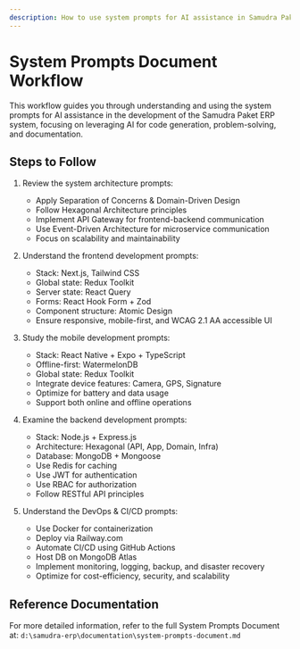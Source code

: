 ```yaml
---
description: How to use system prompts for AI assistance in Samudra Paket ERP development
---
```


# System Prompts Document Workflow

This workflow guides you through understanding and using the system prompts for AI assistance in the development of the Samudra Paket ERP system, focusing on leveraging AI for code generation, problem-solving, and documentation.

## Steps to Follow

1. Review the system architecture prompts:
   - Apply Separation of Concerns & Domain-Driven Design
   - Follow Hexagonal Architecture principles
   - Implement API Gateway for frontend-backend communication
   - Use Event-Driven Architecture for microservice communication
   - Focus on scalability and maintainability

2. Understand the frontend development prompts:
   - Stack: Next.js, Tailwind CSS
   - Global state: Redux Toolkit
   - Server state: React Query
   - Forms: React Hook Form + Zod
   - Component structure: Atomic Design
   - Ensure responsive, mobile-first, and WCAG 2.1 AA accessible UI

3. Study the mobile development prompts:
   - Stack: React Native + Expo + TypeScript
   - Offline-first: WatermelonDB
   - Global state: Redux Toolkit
   - Integrate device features: Camera, GPS, Signature
   - Optimize for battery and data usage
   - Support both online and offline operations

4. Examine the backend development prompts:
   - Stack: Node.js + Express.js
   - Architecture: Hexagonal (API, App, Domain, Infra)
   - Database: MongoDB + Mongoose
   - Use Redis for caching
   - Use JWT for authentication
   - Use RBAC for authorization
   - Follow RESTful API principles

5. Understand the DevOps & CI/CD prompts:
   - Use Docker for containerization
   - Deploy via Railway.com
   - Automate CI/CD using GitHub Actions
   - Host DB on MongoDB Atlas
   - Implement monitoring, logging, backup, and disaster recovery
   - Optimize for cost-efficiency, security, and scalability

## Reference Documentation

For more detailed information, refer to the full System Prompts Document at:
`d:\samudra-erp\documentation\system-prompts-document.md`